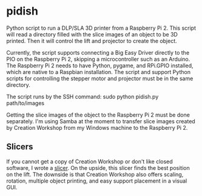 # pidish
Python script to run a DLP/SLA 3D printer from a Raspberry Pi 2. This
script will read a directory filled with the slice images of an object
to be 3D printed. Then it will control the lift and projector to create
the object.

Currently, the script supports connecting a Big Easy Driver directly to the
PIO on the Raspberry Pi 2, skipping a microcontroller such as an Arduino. The
Raspberry Pi 2 needs to have Python, pygame, and RPi.GPIO installed, which are
native to a Raspbian installation. The script and support Python scripts for
controlling the stepper motor and projector must be in the same directory.

The script runs by the SSH command:
sudo python pidish.py path/to/images

Getting the slice images of the object to the Raspberry Pi 2 must be done
separately. I'm using Samba at the moment to transfer slice images created by
Creation Workshop from my Windows machine to the Raspberry Pi 2.

## Slicers
If you cannot get a copy of Creation Workshop or don't like closed software, I
wrote a [slicer](https://github.com/drewgarrido/pidish_slicer). On the
upside, this slicer finds the best position on the lift. The downside is that
Creation Workshop also offers scaling, rotation, multiple object printing, and
easy support placement in a visual GUI.
